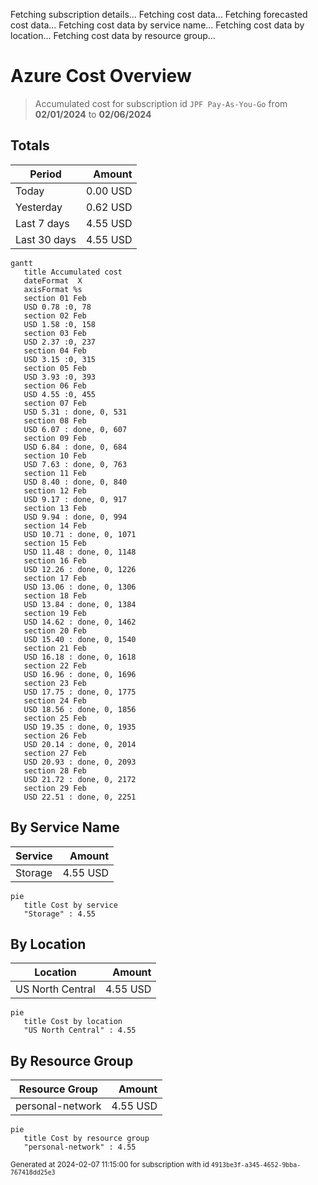 Fetching subscription details...
Fetching cost data...
Fetching forecasted cost data...
Fetching cost data by service name...
Fetching cost data by location...
Fetching cost data by resource group...
# Azure Cost Overview

> Accumulated cost for subscription id `JPF Pay-As-You-Go` from **02/01/2024** to **02/06/2024**

## Totals

|Period|Amount|
|---|---:|
|Today|0.00 USD|
|Yesterday|0.62 USD|
|Last 7 days|4.55 USD|
|Last 30 days|4.55 USD|

```mermaid
gantt
   title Accumulated cost
   dateFormat  X
   axisFormat %s
   section 01 Feb
   USD 0.78 :0, 78
   section 02 Feb
   USD 1.58 :0, 158
   section 03 Feb
   USD 2.37 :0, 237
   section 04 Feb
   USD 3.15 :0, 315
   section 05 Feb
   USD 3.93 :0, 393
   section 06 Feb
   USD 4.55 :0, 455
   section 07 Feb
   USD 5.31 : done, 0, 531
   section 08 Feb
   USD 6.07 : done, 0, 607
   section 09 Feb
   USD 6.84 : done, 0, 684
   section 10 Feb
   USD 7.63 : done, 0, 763
   section 11 Feb
   USD 8.40 : done, 0, 840
   section 12 Feb
   USD 9.17 : done, 0, 917
   section 13 Feb
   USD 9.94 : done, 0, 994
   section 14 Feb
   USD 10.71 : done, 0, 1071
   section 15 Feb
   USD 11.48 : done, 0, 1148
   section 16 Feb
   USD 12.26 : done, 0, 1226
   section 17 Feb
   USD 13.06 : done, 0, 1306
   section 18 Feb
   USD 13.84 : done, 0, 1384
   section 19 Feb
   USD 14.62 : done, 0, 1462
   section 20 Feb
   USD 15.40 : done, 0, 1540
   section 21 Feb
   USD 16.18 : done, 0, 1618
   section 22 Feb
   USD 16.96 : done, 0, 1696
   section 23 Feb
   USD 17.75 : done, 0, 1775
   section 24 Feb
   USD 18.56 : done, 0, 1856
   section 25 Feb
   USD 19.35 : done, 0, 1935
   section 26 Feb
   USD 20.14 : done, 0, 2014
   section 27 Feb
   USD 20.93 : done, 0, 2093
   section 28 Feb
   USD 21.72 : done, 0, 2172
   section 29 Feb
   USD 22.51 : done, 0, 2251
```

## By Service Name

|Service|Amount|
|---|---:|
|Storage|4.55 USD|

```mermaid
pie
   title Cost by service
   "Storage" : 4.55
```

## By Location

|Location|Amount|
|---|---:|
|US North Central|4.55 USD|

```mermaid
pie
   title Cost by location
   "US North Central" : 4.55
```

## By Resource Group

|Resource Group|Amount|
|---|---:|
|personal-network|4.55 USD|

```mermaid
pie
   title Cost by resource group
   "personal-network" : 4.55
```

<sup>Generated at 2024-02-07 11:15:00 for subscription with id `4913be3f-a345-4652-9bba-767418dd25e3`</sup>
